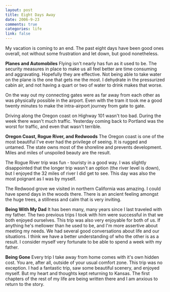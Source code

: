 ```yaml
--- 
layout: post
title: Eight Days Away
date: 2006-9-23
comments: true
categories: life
link: false
---
```

My vacation is coming to an end. The past eight days have been good ones overall, not without some frustration and let down, but good nonetheless.

<b>Planes and Automobiles</b>
Flying isn't nearly has fun as it used to be. The security measures in place to make us all feel better are time consuming and aggravating. Hopefully they are effective. Not being able to take water on the plane is the one that gets me the most. I dehydrate in the pressurized cabin air, and not having a quart or two of water to drink makes that worse.

On the way out my connecting gates were as far away from each other as was physically possible in the airport. Even with the tram it took me a good twenty minutes to make the intra-airport journey from gate to gate.

Driving along the Oregon coast on Highway 101 wasn't too bad. During the week there wasn't much traffic. Yesterday coming back to Portland was the worst for traffic, and even that wasn't terrible.

<b>Oregon Coast, Rogue River, and Redwoods</b>
The Oregon coast is one of the most beautiful I've ever had the privilege of seeing. It is rugged and untamed. The state owns most of the shoreline and prevents development. Miles and miles of unspoiled beauty are the result.

The Rogue River trip was fun - touristy in a good way. I was slightly disappointed that the longer trip wasn't an option (the river level is down), but I enjoyed the 32 miles of river I did get to see. This day was also the most poignant as I was by myself.

The Redwood grove we visited in northern California was amazing. I could have spend days in the woods there. There is an ancient feeling amongst the huge trees, a stillness and calm that is very inviting.

<b>Being With My Dad</b>
It has been many, many years since I last traveled with my father. The two previous trips I took with him were successful in that we both enjoyed ourselves. This trip was also very enjoyable for both of us. If anything he's mellower than he used to be, and I'm more assertive about meeting my needs. We had several good conversations about life and our situations. I think we have a better understanding of who the other is as a result. I consider myself very fortunate to be able to spend a week with my father.

<b>Being Gone</b>
Every trip I take away from home comes with it's own hidden cost. You are, after all, outside of your usual comfort zone. This trip was no exception. I had a fantastic trip, saw some beautiful scenery, and enjoyed myself. But my heart and thoughts kept returning to Kansas. The first chapters of the rest of my life are being written there and I am anxious to return to the story.
